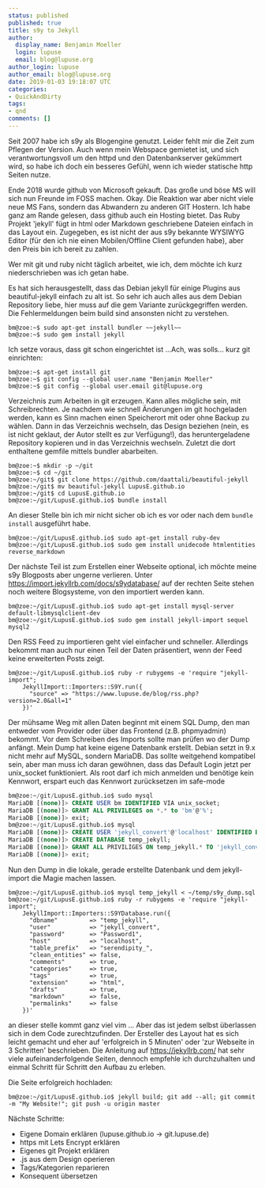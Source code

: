 ```yaml
---
status: published
published: true
title: s9y to Jekyll
author:
  display_name: Benjamin Moeller
  login: lupuse
  email: blog@lupuse.org
author_login: lupuse
author_email: blog@lupuse.org
date: 2019-01-03 19:18:07 UTC
categories:
- QuickAndDirty
tags:
- qnd
comments: []
---
```

Seit 2007 habe ich s9y als Blogengine genutzt. Leider fehlt mir die Zeit zum Pflegen der Version. Auch wenn mein Webspace gemietet ist, und sich verantwortungsvoll um den httpd und den Datenbankserver gekümmert wird, so habe ich doch ein besseres Gefühl, wenn ich wieder statische http Seiten nutze.

Ende 2018 wurde github von Microsoft gekauft. Das große und böse MS will sich nun Freunde im FOSS machen. Okay. Die Reaktion war aber nicht viele neue MS Fans, sondern das Abwandern zu anderen GIT Hostern.
Ich habe ganz am Rande gelesen, dass github auch ein Hosting bietet. Das Ruby Projekt 'jekyll' fügt in html oder Markdown geschriebene Dateien einfach in das Layout ein.
Zugegeben, es ist nicht der aus s9y bekannte WYSIWYG Editor (für den ich nie einen Mobilen/Offline Client gefunden habe), aber den Preis bin ich bereit zu zahlen.

Wer mit git und ruby nicht täglich arbeitet, wie ich, dem möchte ich kurz niederschrieben was ich getan habe.


Es hat sich herausgestellt, dass das Debian jekyll für einige Plugins aus beautiful-jekyll einfach zu alt ist. So sehr ich auch alles aus dem Debian Repository liebe, hier muss auf die gem Variante zurückgegriffen werden.
Die Fehlermeldungen beim build sind ansonsten nicht zu verstehen.
```shell
bm@zoe:~$ sudo apt-get install bundler ~~jekyll~~
bm@zoe:~$ sudo gem install jekyll
```

Ich setze voraus, dass git schon eingerichtet ist ...Ach, was solls... kurz git einrichten:
```shell
bm@zoe:~$ apt-get install git
bm@zoe:~$ git config --global user.name "Benjamin Moeller"
bm@zoe:~$ git config --global user.email git@lupuse.org
```

Verzeichnis zum Arbeiten in git erzeugen. Kann alles mögliche sein, mit Schreibrechten. Je nachdem wie schnell Änderungen im git hochgeladen werden, kann es Sinn machen einen Speicherort mit oder ohne Backup zu wählen.
Dann in das Verzeichnis wechseln, das Design beziehen (nein, es ist nicht geklaut, der Autor stellt es zur Verfügung!), das heruntergeladene Repository kopieren und in das Verzeichnis wechseln.
Zuletzt die dort enthaltene gemfile mittels bundler abarbeiten.
```shell
bm@zoe:~$ mkdir -p ~/git
bm@zoe:~$ cd ~/git
bm@zoe:~/git$ git clone https://github.com/daattali/beautiful-jekyll
bm@zoe:~/git$ mv beautiful-jekyll LupusE.github.io
bm@zoe:~/git$ cd LupusE.github.io
bm@zoe:~/git/LupusE.github.io$ bundle install
```

An dieser Stelle bin ich mir nicht sicher ob ich es vor oder nach dem `bundle install` ausgeführt habe.
```shell
bm@zoe:~/git/LupusE.github.io$ sudo apt-get install ruby-dev
bm@zoe:~/git/LupusE.github.io$ sudo gem install unidecode htmlentities reverse_markdown
```
Der nächste Teil ist zum Erstellen einer Webseite optional, ich möchte meine s9y Blogposts aber ungerne verlieren. Unter https://import.jekyllrb.com/docs/s9ydatabase/ auf der rechten Seite stehen noch weitere Blogsysteme, von den importiert werden kann. 
```shell
bm@zoe:~/git/LupusE.github.io$ sudo apt-get install mysql-server default-libmysqlclient-dev
bm@zoe:~/git/LupusE.github.io$ sudo gem install jekyll-import sequel mysql2
```

Den RSS Feed zu importieren geht viel einfacher und schneller. Allerdings bekommt man auch nur einen Teil der Daten präsentiert, wenn der Feed keine erweiterten Posts zeigt.
```shell
bm@zoe:~/git/LupusE.github.io$ ruby -r rubygems -e 'require "jekyll-import";
    JekyllImport::Importers::S9Y.run({
      "source" => "https://www.lupuse.de/blog/rss.php?version=2.0&all=1"
    })'
```

Der mühsame Weg mit allen Daten beginnt mit einem SQL Dump, den man entweder vom Provider oder über das Frontend (z.B. phpmyadmin) bekommt.
Vor dem Schreiben des Imports sollte man prüfen wo der Dump anfängt. Mein Dump hat keine eigene Datenbank erstellt.
Debian setzt in 9.x nicht mehr auf MySQL, sondern MariaDB. Das sollte weitgehend kompatibel sein, aber man muss ich daran gewöhnen, dass das Default Login jetzt per unix_socket funktioniert. Als root darf ich mich anmelden und benötige kein Kennwort, erspart euch das Kennwort zurücksetzen im safe-mode

```SQL
bm@zoe:~/git/LupusE.github.io$ sudo mysql
MariaDB [(none)]> CREATE USER bm IDENTIFIED VIA unix_socket;
MariaDB [(none)]> GRANT ALL PRIVILEGES on *.* to 'bm'@'%';
MariaDB [(none)]> exit;
bm@zoe:~/git/LupusE.github.io$ mysql
MariaDB [(none)]> CREATE USER 'jekyll_convert'@'localhost' IDENTIFIED BY 'abcdef';
MariaDB [(none)]> CREATE DATABASE temp_jekyll;
MariaDB [(none)]> GRANT ALL PRIVILIGES ON temp_jekyll.* TO 'jekyll_convert'@localhost;
MariaDB [(none)]> exit;
```

Nun den Dump in die lokale, gerade erstellte Datenbank und dem jekyll-import die Magie machen lassen.

```shell
bm@zoe:~/git/LupusE.github.io$ mysql temp_jekyll < ~/temp/s9y_dump.sql
bm@zoe:~/git/LupusE.github.io$ ruby -r rubygems -e 'require "jekyll-import";
    JekyllImport::Importers::S9YDatabase.run({
      "dbname"         => "temp_jekyll",
      "user"           => "jekyll_convert",
      "password"       => "Password1",
      "host"           => "localhost",
      "table_prefix"   => "serendipity_",
      "clean_entities" => false,
      "comments"       => true,
      "categories"     => true,
      "tags"           => true,
      "extension"      => "html",
      "drafts"         => true,
      "markdown"       => false,
      "permalinks"     => false
    })'
```

an dieser stelle kommt ganz viel vim ... Aber das ist jedem selbst überlassen sich in dem Code zurechtzufinden.
Der Ersteller des Layout hat es sich leicht gemacht und eher auf 'erfolgreich in 5 Minuten' oder 'zur Webseite in 3 Schritten' beschrieben. Die Anleitung auf https://jekyllrb.com/ hat sehr viele aufeinanderfolgende Seiten, dennoch empfehle ich durchzuhalten und einmal Schritt für Schritt den Aufbau zu erleben.

Die Seite erfolgreich hochladen:
```shell	
bm@zoe:~/git/LupusE.github.io$ jekyll build; git add --all; git commit -m "My Website!"; git push -u origin master
```

Nächste Schritte:
* Eigene Domain erklären (lupuse.github.io -> git.lupuse.de)
* https mit Lets Encrypt erklären
* Eigenes git Projekt erklären
* .js aus dem Design operieren
* Tags/Kategorien reparieren
* Konsequent übersetzen
